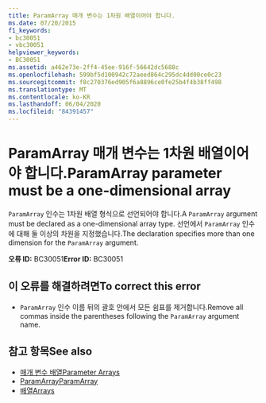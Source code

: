 ```yaml
---
title: ParamArray 매개 변수는 1차원 배열이어야 합니다.
ms.date: 07/20/2015
f1_keywords:
- bc30051
- vbc30051
helpviewer_keywords:
- BC30051
ms.assetid: a462e73e-2ff4-45ee-916f-56642dc5688c
ms.openlocfilehash: 599bf5d100942c72aeed864c295dc4dd00ce0c23
ms.sourcegitcommit: f8c270376ed905f6a8896ce0fe25b4f4b38ff498
ms.translationtype: MT
ms.contentlocale: ko-KR
ms.lasthandoff: 06/04/2020
ms.locfileid: "84391457"
---
```

# <a name="paramarray-parameter-must-be-a-one-dimensional-array"></a><span data-ttu-id="ef3fd-102">ParamArray 매개 변수는 1차원 배열이어야 합니다.</span><span class="sxs-lookup"><span data-stu-id="ef3fd-102">ParamArray parameter must be a one-dimensional array</span></span>
<span data-ttu-id="ef3fd-103">`ParamArray` 인수는 1차원 배열 형식으로 선언되어야 합니다.</span><span class="sxs-lookup"><span data-stu-id="ef3fd-103">A `ParamArray` argument must be declared as a one-dimensional array type.</span></span> <span data-ttu-id="ef3fd-104">선언에서 `ParamArray` 인수에 대해 둘 이상의 차원을 지정했습니다.</span><span class="sxs-lookup"><span data-stu-id="ef3fd-104">The declaration specifies more than one dimension for the `ParamArray` argument.</span></span>  
  
 <span data-ttu-id="ef3fd-105">**오류 ID:** BC30051</span><span class="sxs-lookup"><span data-stu-id="ef3fd-105">**Error ID:** BC30051</span></span>  
  
## <a name="to-correct-this-error"></a><span data-ttu-id="ef3fd-106">이 오류를 해결하려면</span><span class="sxs-lookup"><span data-stu-id="ef3fd-106">To correct this error</span></span>  
  
- <span data-ttu-id="ef3fd-107">`ParamArray` 인수 이름 뒤의 괄호 안에서 모든 쉼표를 제거합니다.</span><span class="sxs-lookup"><span data-stu-id="ef3fd-107">Remove all commas inside the parentheses following the `ParamArray` argument name.</span></span>  
  
## <a name="see-also"></a><span data-ttu-id="ef3fd-108">참고 항목</span><span class="sxs-lookup"><span data-stu-id="ef3fd-108">See also</span></span>

- [<span data-ttu-id="ef3fd-109">매개 변수 배열</span><span class="sxs-lookup"><span data-stu-id="ef3fd-109">Parameter Arrays</span></span>](../programming-guide/language-features/procedures/parameter-arrays.md)
- [<span data-ttu-id="ef3fd-110">ParamArray</span><span class="sxs-lookup"><span data-stu-id="ef3fd-110">ParamArray</span></span>](../language-reference/modifiers/paramarray.md)
- [<span data-ttu-id="ef3fd-111">배열</span><span class="sxs-lookup"><span data-stu-id="ef3fd-111">Arrays</span></span>](../programming-guide/language-features/arrays/index.md)
